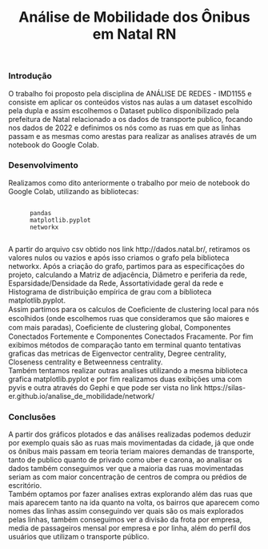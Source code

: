 <body>
  <header>
    <h1>Análise de Mobilidade dos Ônibus em Natal RN</h1>
  </header>
  
  <main>
    <h3>Introdução</h3>
    <p>
      O trabalho foi proposto pela disciplina de ANÁLISE DE REDES - IMD1155 e consiste em aplicar os conteúdos vistos nas aulas a um dataset escolhido pela dupla e assim escolhemos o Dataset publico disponibilizado pela prefeitura de Natal relacionado a os dados de transporte publico, focando nos dados de 2022 e definimos os nós como as ruas em que as linhas passam e as mesmas como arestas para realizar as analises através de um notebook do Google Colab.
    </p>
    <h3>Desenvolvimento</h3>
    <p>
      Realizamos como dito anteriormente o trabalho por meio de notebook do Google Colab, utilizando as bibliotecas:
    <pre><code>
      pandas
      matplotlib.pyplot
      networkx
    </code></pre>
      A partir do arquivo csv obtido nos link http://dados.natal.br/, retiramos os valores nulos ou vazios e após isso criamos o grafo pela biblioteca networkx. Após a criação do grafo, partimos para as especificações do projeto, calculando a Matriz de adjacência, Diâmetro e periferia da rede, Esparsidade/Densidade da Rede, Assortatividade geral da rede e Histograma de distribuição empírica de grau com a biblioteca matplotlib.pyplot.
    <br>
      Assim partimos para os calculos de Coeﬁciente de clustering local para nós escolhidos (onde escolhemos ruas que consideramos que são maiores e com mais paradas), Coeﬁciente de clustering global, Componentes Conectados Fortemente e Componentes Conectados Fracamente. Por fim exibimos métodos de comparação tanto em terminal quanto tentativas graficas das metricas de Eigenvector centrality, Degree centrality, Closeness centrality e Betweenness centrality.
    <br>
      Também tentamos realizar outras analises utilizando a mesma biblioteca grafica matplotlib.pyplot e por fim realizamos duas exibições uma com pyvis e outra através do Gephi e que pode ser vista no link https://silas-er.github.io/analise_de_mobilidade/network/
    </p>
    <h3>Conclusões</h3>
    <p>
      A partir dos gráficos plotados e das análises realizadas podemos deduzir por exemplo quais são as ruas mais movimentadas da cidade, já que onde os ônibus mais passam em teoria teriam maiores demandas de transporte, tanto de publico quanto de privado como uber e carona, ao analisar os dados também conseguimos ver que a maioria das ruas movimentadas seriam as com maior concentração de centros de compra ou prédios de escritório. 
      <br>
      Também optamos por fazer analises extras explorando além das ruas que mais aparecem tanto na ida quanto na volta, os bairros que aparecem como nomes das linhas assim conseguindo ver quais são os mais explorados pelas linhas, também conseguimos ver a divisão da frota por empresa, media de passageiros mensal por empresa e por linha, além do perfil dos usuários que utilizam o transporte público. 
    </p>
  </main>
</body>

